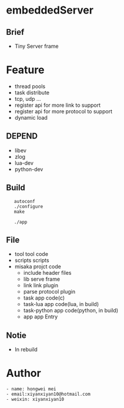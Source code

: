 # embeddedServer

## Brief 
 - Tiny Server frame

# Feature
 - thread pools
 - task distribute
 - tcp, udp ...
 - register api for more link to support
 - register api for more protocol to support
 - dynamic load


## DEPEND
 - libev
 - zlog     
 - lua-dev
 - python-dev

## Build 
 ```
    autoconf
    ./configure 
    make 
    
    ./app

 ```

## File
 - tool             tool code 
 - scripts          scripts
 - misaka           projct code
    - include       header files
    - lib           serve frame
    - link          link plugin
    - parse         protocol plugin
    - task          app code(c)
    - task-lua      app code(lua, in build)
    - task-python   app code(python, in build)
    - app           app Entry

## Notie
 - In rebuild

# Author 
    - name: hongwei mei
    - email:xiyanxiyan10@hotmail.com
    - weixin: xiyanxiyan10
